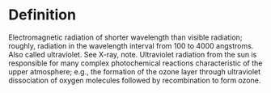 # Definition

Electromagnetic radiation of shorter wavelength than visible radiation;
roughly, radiation in the wavelength interval from 100 to 4000
angstroms. Also called ultraviolet. See X-ray, note. Ultraviolet
radiation from the sun is responsible for many complex photochemical
reactions characteristic of the upper atmosphere; e.g., the formation of
the ozone layer through ultraviolet dissociation of oxygen molecules
followed by recombination to form ozone.
